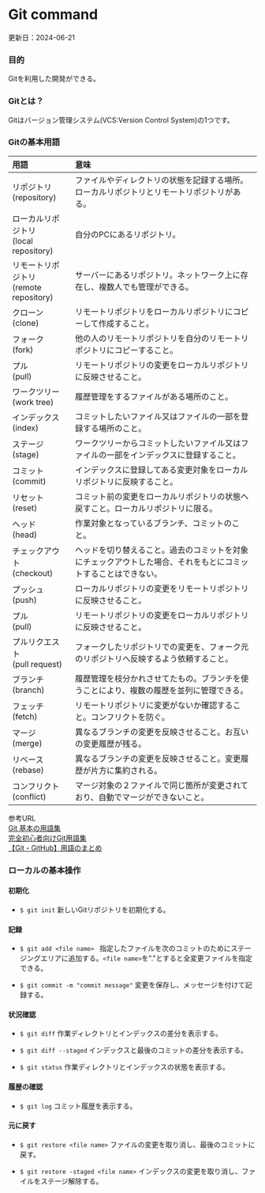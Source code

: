 # Git command
更新日：2024-06-21

### 目的
Gitを利用した開発ができる。

### Gitとは？
Gitはバージョン管理システム(VCS:Version Control System)の1つです。

### Gitの基本用語
|用語|意味|
|:--|:--|
|リポジトリ<br>(repository)|ファイルやディレクトリの状態を記録する場所。ローカルリポジトリとリモートリポジトリがある。|
|ローカルリポジトリ<br>(local repository)|自分のPCにあるリポジトリ。|
|リモートリポジトリ<br>(remote repository)|サーバーにあるリポジトリ。ネットワーク上に存在し、複数人でも管理ができる。|
|クローン<br>(clone)|リモートリポジトリをローカルリポジトリにコピーして作成すること。|
|フォーク<br>(fork)|他の人のリモートリポジトリを自分のリモートリポジトリにコピーすること。|
|プル<br>(pull)|リモートリポジトリの変更をローカルリポジトリに反映させること。|
|ワークツリー<br>(work tree)|履歴管理をするファイルがある場所のこと。|
|インデックス<br>(index)|コミットしたいファイル又はファイルの一部を登録する場所のこと。|
|ステージ<br>(stage)|ワークツリーからコミットしたいファイル又はファイルの一部をインデックスに登録すること。|
|コミット<br>(commit)|インデックスに登録してある変更対象をローカルリポジトリに反映すること。|
|リセット<br>(reset)|コミット前の変更をローカルリポジトリの状態へ戻すこと。ローカルリポジトリに限る。|
|ヘッド<br>(head)|作業対象となっているブランチ、コミットのこと。|
|チェックアウト<br>(checkout)|ヘッドを切り替えること。過去のコミットを対象にチェックアウトした場合、それをもとにコミットすることはできない。|
|プッシュ<br>(push)|ローカルリポジトリの変更をリモートリポジトリに反映させること。|
|プル<br>(pull)|リモートリポジトリの変更をローカルリポジトリに反映させること。|
|プルリクエスト<br>(pull request)|フォークしたリポジトリでの変更を、フォーク元のリポジトリへ反映するよう依頼すること。|
|ブランチ<br>(branch)|履歴管理を枝分かれさせてたもの。ブランチを使うことにより、複数の履歴を並列に管理できる。|
|フェッチ<br>(fetch)|リモートリポジトリに変更がないか確認すること。コンフリクトを防ぐ。|
|マージ<br>(merge)|異なるブランチの変更を反映させること。お互いの変更履歴が残る。|
|リベース<br>(rebase)|異なるブランチの変更を反映させること。変更履歴が片方に集約される。|
|コンフリクト<br>(conflict)|マージ対象の２ファイルで同じ箇所が変更されており、自動でマージができないこと。|

参考URL   
[Git 基本の用語集](https://qiita.com/toshi_um/items/72c9d929a600323b2e77)   
[完全初心者向けGit用語集](https://qiita.com/shinshingodmt/items/637cf9e5c6660509c460)   
[【Git・GitHub】用語のまとめ](https://zenn.dev/miya_akari/articles/13c718afa783fe)   

### ローカルの基本操作
 #### 初期化
 - ```$ git init```
 新しいGitリポジトリを初期化する。

 #### 記録
 - ```$ git add <file name> ```
    指定したファイルを次のコミットのためにステージングエリアに追加する。```<file name>```を"."とすると全変更ファイルを指定できる。

 - ```$ git commit -m "commit message"```
変更を保存し、メッセージを付けて記録する。

 #### 状況確認
 - ```$ git diff```
 作業ディレクトリとインデックスの差分を表示する。

 - ```$ git diff --staged```
 インデックスと最後のコミットの差分を表示する。

 - ```$ git status```
 作業ディレクトリとインデックスの状態を表示する。

 #### 履歴の確認
 - ```$ git log```
 コミット履歴を表示する。

 #### 元に戻す
 - ```$ git restore <file name>```
 ファイルの変更を取り消し、最後のコミットに戻す。

 - ```$ git restore -staged <file name>```
 インデックスの変更を取り消し、ファイルをステージ解除する。
